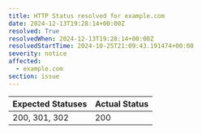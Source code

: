 ```yaml
---
title: HTTP Status resolved for example.com
date: 2024-12-13T19:28:14+00:00Z
resolved: True
resolvedWhen: 2024-12-13T19:28:14+00:00Z
resolvedStartTime: 2024-10-25T21:09:43.191474+00:00
severity: notice
affected:
  - example.com
section: issue
---
```


| Expected Statuses | Actual Status  |
|-------------------|----------------|
| 200, 301, 302 | 200 |
